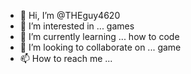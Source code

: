 - 👋 Hi, I’m @THEguy4620
- 👀 I’m interested in ... games
- 🌱 I’m currently learning ... how to code
- 💞️ I’m looking to collaborate on ... game
- 📫 How to reach me ... 

<!---
THEguy4620/THEguy4620 is a ✨ special ✨ repository because its `README.md` (this file) appears on your GitHub profile.
You can click the Preview link to take a look at your changes.
--->
